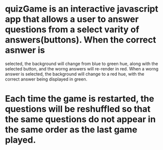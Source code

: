 # quizGame is an interactive javascript app that allows a user to answer questions from a select varity of answers(buttons). When the correct asnwer is
selected, the background will change from blue to green hue, along with the selected button, and the worng answers will re-render in red. When a worng 
answer is selected, the background will change to a red hue, with the correct answer being displayed in green. 
# Each time the game is restarted, the questions will be reshuffled so that the same questions do not appear in the same order as the last game played.
